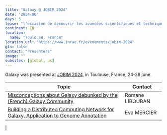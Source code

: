 ```yaml
---
title: "Galaxy @ JOBIM 2024"
date: '2024-06'
days: 5
tease: "l’occasion de découvrir les avancées scientifiques et techniques en analyse, comparaison et exploitation des données biologiques"
continent: EU
location:
  name: "Toulouse, France"
location_url: "https://www.inrae.fr/evenements/jobim-2024"
gtn: false
contact: "Presenters"
image: ""
subsites: [global, us]
---
```


Galaxy was presented at [JOBIM 2024](https://www.inrae.fr/evenements/jobim-2024), in Toulouse, France, 24-28 june.

| Topic | Contact |
| ---- | ---- |
| [Misconceptions about Galaxy debunked by the (French) Galaxy Community](https://hal.science/hal-04694551v1) | Romane LIBOUBAN |
| [Building a Distributed Computing Network for Galaxy, Application to Genome Annotation](https://hal.science/hal-04694519/) | Eva MERCIER |
|